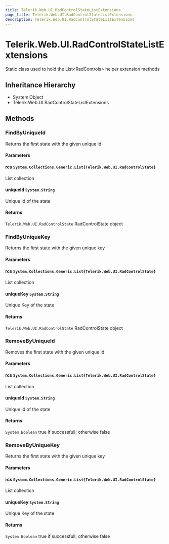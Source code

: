 ```yaml
---
title: Telerik.Web.UI.RadControlStateListExtensions
page_title: Telerik.Web.UI.RadControlStateListExtensions
description: Telerik.Web.UI.RadControlStateListExtensions
---
```


# Telerik.Web.UI.RadControlStateListExtensions

Static class used to hold the List&lt;RadControls&gt; helper extension methods

## Inheritance Hierarchy

* System.Object
* Telerik.Web.UI.RadControlStateListExtensions

## Methods

###  FindByUniqueId

Returns the first state with the given unique id

#### Parameters

#### rcs `System.Collections.Generic.List{Telerik.Web.UI.RadControlState}`

List<RadControlState> collection

#### uniqueId `System.String`

Unique Id of the state

#### Returns

`Telerik.Web.UI.RadControlState` RadControlState object

###  FindByUniqueKey

Returns the first state with the given unique key

#### Parameters

#### rcs `System.Collections.Generic.List{Telerik.Web.UI.RadControlState}`

List<RadControlState> collection

#### uniqueKey `System.String`

Unique Key of the state

#### Returns

`Telerik.Web.UI.RadControlState` RadControlState object

###  RemoveByUniqueId

Removes the first state with the given unique id

#### Parameters

#### rcs `System.Collections.Generic.List{Telerik.Web.UI.RadControlState}`

List<RadControlState> collection

#### uniqueId `System.String`

Unique Id of the state

#### Returns

`System.Boolean` true if successfull; otherwise false

###  RemoveByUniqueKey

Returns the first state with the given unique key

#### Parameters

#### rcs `System.Collections.Generic.List{Telerik.Web.UI.RadControlState}`

List<RadControlState> collection

#### uniqueKey `System.String`

Unique Key of the state

#### Returns

`System.Boolean` true if successfull; otherwise false

